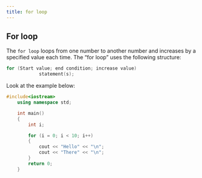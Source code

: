 ```yaml
---
title: for loop
---
```

## For loop

 The `for loop` loops from one number to another number and increases by a specified value each time.
The “for loop” uses the following structure:
```cpp
for (Start value; end condition; increase value)
     		statement(s);
```
Look at the example below:
```cpp
#include<iostream>
	using namespace std;

	int main()
	{
		int i;

		for (i = 0; i < 10; i++)
		{
			cout << "Hello" << "\n";
			cout << "There" << "\n";
		}
		return 0;
	}
```	